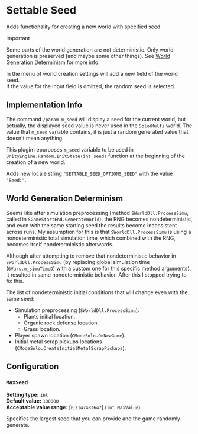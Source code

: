 
# Settable Seed

Adds functionality for creating a new world with specified seed.

> [!IMPORTANT]
> Some parts of the world generation are not deterministic. Only world generation is preserved (and maybe some other things).
> See [World Generation Determinism](#world-generation-determinism) for more info.

In the menu of world creation settings will add a new field of the world seed. \
If the value for the input field is omitted, the random seed is selected.

## Implementation Info

The command `/param m_seed` will display a seed for the current world, but actually, the displayed seed value is never used in the `Solo`/`Multi` world.
The value that `m_seed` variable contains, it is just a random generated value that doesn't mean anything.

This plugin repurposes `m_seed` variable to be used in `UnityEngine.Random.InitState(int seed)` function at the beginning of the creation of a new world.

Adds new locale string `"SETTABLE_SEED_OPTIONS_SEED"` with the value `"Seed:"`.

## World Generation Determinism

Seems like after simulation preprocessing (method `SWorldDll.ProcessSimu`, called in `SGameStartEnd.GenerateWorld`), the RNG becomes nondeterministic, and even with the same starting seed the results become inconsistent across runs.
My assumption for this is that `SWorldDll.ProcessSimu` is using a nondeterministic total simulation time, which combined with the RNG, becomes itself nondeterministic afterwards.

Although after attempting to remove that nondeterministic behavior in `SWorldDll.ProcessSimu` (by replacing global simulation time (`GVars.m_simuTimeD`) with a custom one for this specific method arguments), it resulted in same nondeterministic behavior. After this I stopped trying to fix this.

The list of nondeterministic initial conditions that will change even with the same seed:
- Simulation preprocessing (`SWorldDll.ProcessSimu`).
  - Plants initial location.
  - Organic rock defense location.
  - Grass location.
- Player spawn location (`CModeSolo.OnNewGame`).
- Initial metal scrap pickups locations (`CModeSolo.CreateInitialMetalScrapPickups`). 

## Configuration

### `MaxSeed`

**Setting type:** `int` \
**Default value:** `100000` \
**Acceptable value range:** [`0`,`2147483647`] (`int.MaxValue`).

Specifies the largest seed that you can provide and the game randomly generate.
